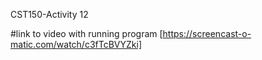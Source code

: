 CST150-Activity 12

#link to video with running program [https://screencast-o-matic.com/watch/c3fTcBVYZki]
